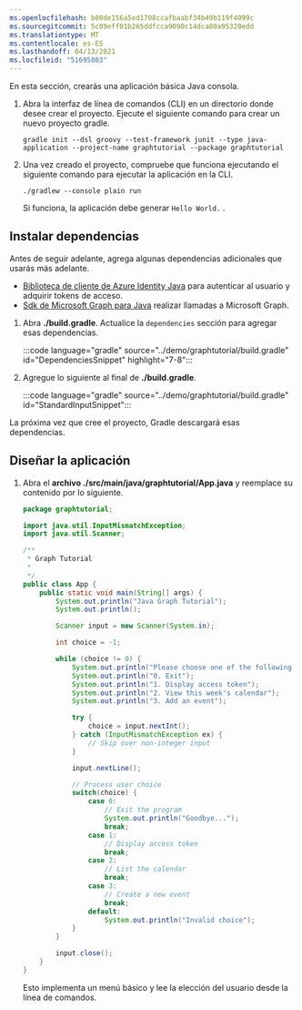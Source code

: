 ```yaml
---
ms.openlocfilehash: b80de156a5ed1708ccafbaabf34b49b119f4099c
ms.sourcegitcommit: 5c09eff01b265ddfcca9090c14dca80a95320edd
ms.translationtype: MT
ms.contentlocale: es-ES
ms.lasthandoff: 04/13/2021
ms.locfileid: "51695803"
---
```

<!-- markdownlint-disable MD002 MD041 -->

En esta sección, crearás una aplicación básica Java consola.

1. Abra la interfaz de línea de comandos (CLI) en un directorio donde desee crear el proyecto. Ejecute el siguiente comando para crear un nuevo proyecto gradle.

    ```Shell
    gradle init --dsl groovy --test-framework junit --type java-application --project-name graphtutorial --package graphtutorial
    ```

1. Una vez creado el proyecto, compruebe que funciona ejecutando el siguiente comando para ejecutar la aplicación en la CLI.

    ```Shell
    ./gradlew --console plain run
    ```

    Si funciona, la aplicación debe generar `Hello World.` .

## <a name="install-dependencies"></a>Instalar dependencias

Antes de seguir adelante, agrega algunas dependencias adicionales que usarás más adelante.

- [Biblioteca de cliente de Azure Identity Java](https://github.com/Azure/azure-sdk-for-java/tree/master/sdk/identity/azure-identity) para autenticar al usuario y adquirir tokens de acceso.
- [Sdk de Microsoft Graph para Java](https://github.com/microsoftgraph/msgraph-sdk-java) realizar llamadas a Microsoft Graph.

1. Abra **./build.gradle**. Actualice la `dependencies` sección para agregar esas dependencias.

    :::code language="gradle" source="../demo/graphtutorial/build.gradle" id="DependenciesSnippet" highlight="7-8":::

1. Agregue lo siguiente al final de **./build.gradle**.

    :::code language="gradle" source="../demo/graphtutorial/build.gradle" id="StandardInputSnippet":::

La próxima vez que cree el proyecto, Gradle descargará esas dependencias.

## <a name="design-the-app"></a>Diseñar la aplicación

1. Abra el **archivo ./src/main/java/graphtutorial/App.java** y reemplace su contenido por lo siguiente.

    ```java
    package graphtutorial;

    import java.util.InputMismatchException;
    import java.util.Scanner;

    /**
     * Graph Tutorial
     *
     */
    public class App {
        public static void main(String[] args) {
            System.out.println("Java Graph Tutorial");
            System.out.println();

            Scanner input = new Scanner(System.in);

            int choice = -1;

            while (choice != 0) {
                System.out.println("Please choose one of the following options:");
                System.out.println("0. Exit");
                System.out.println("1. Display access token");
                System.out.println("2. View this week's calendar");
                System.out.println("3. Add an event");

                try {
                    choice = input.nextInt();
                } catch (InputMismatchException ex) {
                    // Skip over non-integer input
                }

                input.nextLine();

                // Process user choice
                switch(choice) {
                    case 0:
                        // Exit the program
                        System.out.println("Goodbye...");
                        break;
                    case 1:
                        // Display access token
                        break;
                    case 2:
                        // List the calendar
                        break;
                    case 3:
                        // Create a new event
                        break;
                    default:
                        System.out.println("Invalid choice");
                }
            }

            input.close();
        }
    }
    ```

    Esto implementa un menú básico y lee la elección del usuario desde la línea de comandos.
